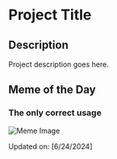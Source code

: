 # Project Title

## Description

Project description goes here.

## Meme of the Day

### The only correct usage
![Meme Image](https://i.redd.it/wdo0umw0ax7d1.png)

Updated on: [6/24/2024]
